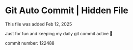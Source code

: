 # Git Auto Commit | Hidden File

This file was added Feb 12, 2025

Just for fun and keeping my daily git commit active 🤪

commit number: 122488

